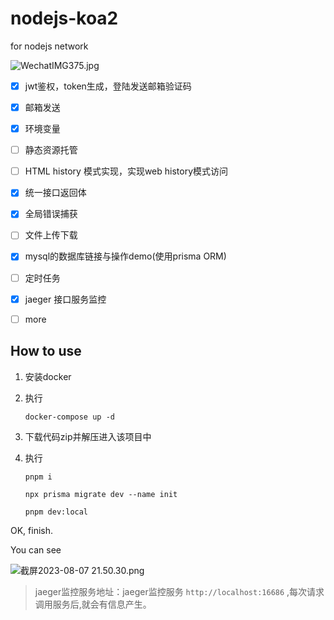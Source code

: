 # nodejs-koa2

for nodejs network

![WechatIMG375.jpg](https://s2.loli.net/2023/08/11/FOsENU6rkWljHGV.jpg)

- [x] jwt鉴权，token生成，登陆发送邮箱验证码

- [x] 邮箱发送

- [x] 环境变量

- [ ] 静态资源托管

- [ ] HTML history 模式实现，实现web history模式访问

- [x] 统一接口返回体

- [x] 全局错误捕获

- [ ] 文件上传下载

- [x] mysql的数据库链接与操作demo(使用prisma ORM)

- [ ] 定时任务

- [x] jaeger 接口服务监控

- [ ] more

  

## How to use

1. 安装docker

2. 执行
   ```docker
   docker-compose up -d
   ```

3. 下载代码zip并解压进入该项目中

4. 执行

   ```shell
   pnpm i
   ```

   ```shell
   npx prisma migrate dev --name init
   ```

   ```shell
   pnpm dev:local
   ```



OK, finish.

You can see

![截屏2023-08-07 21.50.30.png](https://s2.loli.net/2023/08/07/JAkvecsMoSjN97X.png)

> jaeger监控服务地址：jaeger监控服务 `http://localhost:16686` ,每次请求调用服务后,就会有信息产生。
